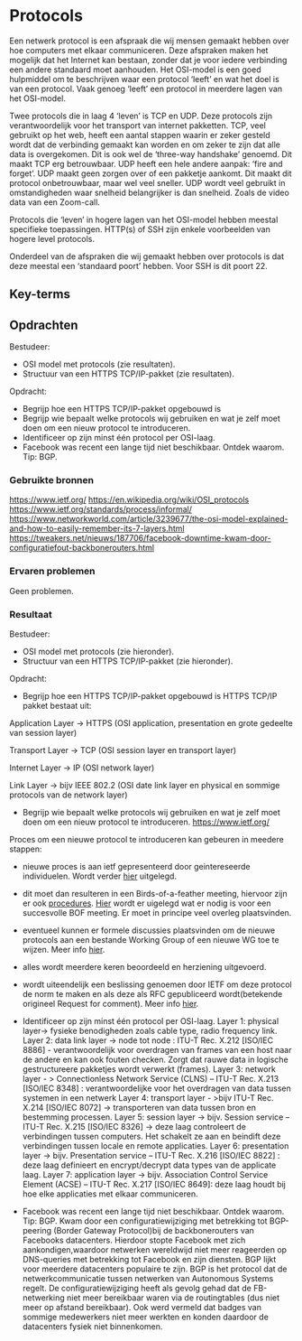 # Protocols
Een netwerk protocol is een afspraak die wij mensen gemaakt hebben over hoe computers met elkaar communiceren. Deze afspraken maken het mogelijk dat het Internet kan bestaan, zonder dat je voor iedere verbinding een andere standaard moet aanhouden.
Het OSI-model is een goed hulpmiddel om te beschrijven waar een protocol ‘leeft’ en wat het doel is van een protocol. Vaak genoeg ‘leeft’ een protocol in meerdere lagen van het OSI-model.

Twee protocols die in laag 4 ‘leven’ is TCP en UDP. Deze protocols zijn verantwoordelijk voor het transport van internet pakketten. 
TCP, veel gebruikt op het web, heeft een aantal stappen waarin er zeker gesteld wordt dat de verbinding gemaakt kan worden en om zeker te zijn dat alle data is overgekomen. Dit is ook wel de ‘three-way handshake’ genoemd. Dit maakt TCP erg betrouwbaar.
UDP heeft een hele andere aanpak: ‘fire and forget’. UDP maakt geen zorgen over of een pakketje aankomt. Dit maakt dit protocol onbetrouwbaar, maar wel veel sneller. UDP wordt veel gebruikt in omstandigheden waar snelheid belangrijker is dan snelheid. Zoals de video data van een Zoom-call.

Protocols die ‘leven’ in hogere lagen van het OSI-model hebben meestal specifieke toepassingen. HTTP(s) of SSH zijn enkele voorbeelden van hogere level protocols.

Onderdeel van de afspraken die wij gemaakt hebben over protocols is dat deze meestal een ‘standaard poort’ hebben. Voor SSH is dit poort 22.


## Key-terms


## Opdrachten
Bestudeer:
-	OSI model met protocols (zie resultaten).
-	Structuur van een HTTPS TCP/IP-pakket (zie resultaten).

Opdracht:
-	Begrijp hoe een HTTPS TCP/IP-pakket opgebouwd is
-	Begrijp wie bepaalt welke protocols wij gebruiken en wat je zelf moet doen om een nieuw protocol te introduceren.
-	Identificeer op zijn minst één protocol per OSI-laag.
-	Facebook was recent een lange tijd niet beschikbaar. Ontdek waarom. Tip: BGP.

### Gebruikte bronnen
https://www.ietf.org/
https://en.wikipedia.org/wiki/OSI_protocols
https://www.ietf.org/standards/process/informal/
https://www.networkworld.com/article/3239677/the-osi-model-explained-and-how-to-easily-remember-its-7-layers.html
https://tweakers.net/nieuws/187706/facebook-downtime-kwam-door-configuratiefout-backbonerouters.html

### Ervaren problemen
Geen problemen.

### Resultaat
Bestudeer:
-	OSI model met protocols (zie hieronder).
-	Structuur van een HTTPS TCP/IP-pakket (zie hieronder).

Opdracht:
-	Begrijp hoe een HTTPS TCP/IP-pakket opgebouwd is
HTTPS TCP/IP pakket bestaat uit:

Application Layer -> HTTPS (OSI application, presentation en grote gedeelte van session layer)  

Transport Layer -> TCP (OSI session layer en transport layer)  

Internet Layer -> IP (OSI network layer)  

Link Layer -> bijv IEEE 802.2 (OSI date link layer en physical en sommige protocols van de network layer)  


-	Begrijp wie bepaalt welke protocols wij gebruiken en wat je zelf moet doen om een nieuw protocol te introduceren.
https://www.ietf.org/

Proces om een nieuwe protocol te introduceren kan gebeuren in meedere stappen:
- nieuwe proces is aan ietf gepresenteerd door geintereseerde individuelen. Wordt verder [hier](https://datatracker.ietf.org/doc/rfc6771/) uitgelegd.
- dit moet dan resulteren in een Birds-of-a-feather meeting, hiervoor zijn er ook [procedures](https://www.ietf.org/how/bofs/). [Hier](https://datatracker.ietf.org/doc/rfc5434/) wordt er uigelegd wat er nodig is voor een succesvolle BOF meeting. Er moet in principe veel overleg plaatsvinden. 
- eventueel kunnen er formele discussies plaatsvinden om de nieuwe protocols aan een bestande Working Group of een nieuwe WG toe te wijzen. Meer info [hier](https://www.ietf.org/how/wgs/).
- alles wordt meerdere keren beoordeeld en herziening uitgevoerd.
- wordt uiteendelijk een beslissing genoemen door IETF om deze protocol de norm te maken en als deze als RFC gepubliceerd wordt(betekende origineel Request for comment). Meer info [hier](https://datatracker.ietf.org/doc/rfc7221/).

-	Identificeer op zijn minst één protocol per OSI-laag.
Layer 1: physical layer-> fysieke benodigheden zoals cable type, radio frequency link.
Layer 2: data link layer -> node tot node : ITU-T Rec. X.212 [ISO/IEC 8886] - verantwoordelijk voor overdragen van frames van een host naar de andere en kan ook fouten checken. Zorgt dat rauwe data in logische gestructureere pakketjes wordt verwerkt (frames).
Layer 3: network layer - > Connectionless Network Service (CLNS) – ITU-T Rec. X.213 [ISO/IEC 8348] : verantwoordelijke voor het overdragen van data tussen systemen in een netwerk
Layer 4: transport layer - >bijv ITU-T Rec. X.214 [ISO/IEC 8072] -> transporteren van data tussen bron en bestemming processen. 
Layer 5: session layer -> bijv. Session service – ITU-T Rec. X.215 [ISO/IEC 8326] -> deze laag controleert de verbindingen tussen computers. Het schakelt ze aan en beindift deze verbindingen tussen locale en remote applicaties.
Layer 6: presentation layer -> bijv. Presentation service – ITU-T Rec. X.216 [ISO/IEC 8822] : deze laag definieert en encrypt/decrypt data types van de applicate laag.
Layer 7: application layer -> bijv. Association Control Service Element (ACSE) – ITU-T Rec. X.217 [ISO/IEC 8649]: deze laag houdt bij hoe elke applicaties met elkaar communiceren.

-	Facebook was recent een lange tijd niet beschikbaar. Ontdek waarom. Tip: BGP.
Kwam door een configuratiewijziging met betrekking tot BGP-peering (Border Gateway Protocol)bij de backbonerouters van Facebooks datacenters. Hierdoor stopte Facebook met zich aankondigen,waardoor netwerken wereldwijd niet meer reageerden op DNS-queries met betrekking tot Facebook en zijn diensten.
BGP lijkt voor meerdere datacenters populaire te zijn. BGP is het protocol dat de netwerkcommunicatie tussen netwerken van Autonomous Systems regelt. 
De configuratiewijziging heeft als gevolg gehad dat de FB-netwerking niet meer bereikbaar waren via de routingtables (dus niet meer op afstand bereikbaar). 
Ook werd vermeld dat badges van sommige medewerkers niet meer werkten en konden daardoor de datacenters fysiek niet binnenkomen.